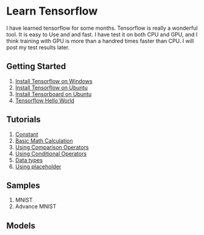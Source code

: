 # Learn Tensorflow

I have learned tensorflow for some months. Tensorflow is really a wonderful tool. It is easy to Use and and fast. I have test it on both CPU and GPU, and I think training with GPU is more than a handred times faster than CPU. I will post my test results later.

## Getting Started

1. [Install Tensorflow on Windows](https://github.com/tengge1/learn-tensorflow/tree/master/001_install_tensorflow_on_windows/README.md)
2. [Install Tensorflow on Ubuntu](https://github.com/tengge1/learn-tensorflow/tree/master/002_install_tensorflow_on_ubuntu/README.md)
3. [Install Tensorboard on Ubuntu](https://github.com/tengge1/learn-tensorflow/tree/master/003_install_tensorboard_on_ubuntu/README.md)
4. [Tensorflow Hello World](https://github.com/tengge1/learn-tensorflow/tree/master/004_tensorflow_hello_world/example004.py)

## Tutorials

1. [Constant](https://github.com/tengge1/learn-tensorflow/tree/master/101_constant/example101.py)
2. [Basic Math Calculation](https://github.com/tengge1/learn-tensorflow/tree/master/102_basic_math_calculation/example102.py)
3. [Using Comparison Operators](https://github.com/tengge1/learn-tensorflow/blob/master/103_using_comparison_operators/example103.py)
4. [Using Conditional Operators](https://github.com/tengge1/learn-tensorflow/blob/master/104_using_conditional_operators/example104.py)
5. [Data types](https://github.com/tengge1/learn-tensorflow/blob/master/105_data_types/example105.py)
6. [Using placeholder](https://github.com/tengge1/learn-tensorflow/blob/master/106_using_placeholder/example106.py)

## Samples

1. MNIST
2. Advance MNIST

## Models
